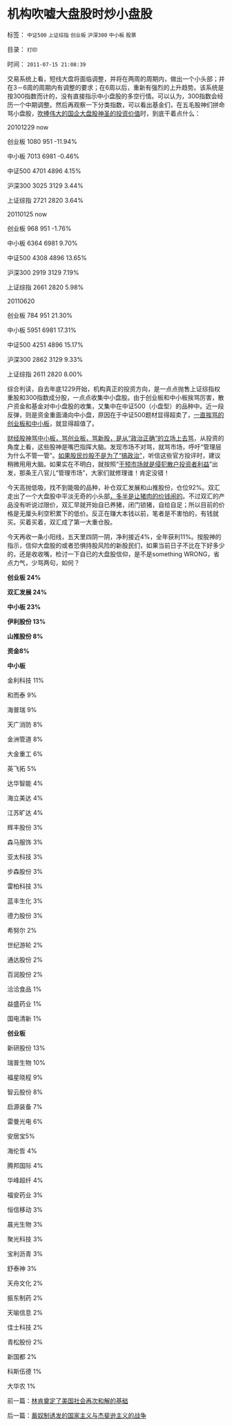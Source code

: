 # 机构吹嘘大盘股时炒小盘股

标签： `中证500` `上证综指` `创业板` `沪深300` `中小板` `股票` 

目录： `打印`

时间： `2011-07-15 21:08:39`

交易系统上看，短线大盘将面临调整，并将在两周的周期内，做出一个小头部；并在3－6周的周期内有调整的要求；在6周以后，重新有强烈的上升趋势。该系统是按300指数而计的，没有直接指示中小盘股的多空行情。可以认为，300指数会经历一个中期调整。然后再观察一下分类指数，可以看出基金们，在五毛股神们拼命骂小盘股，[吹捧伟大的国企大盘股神圣的投资价值](../../../2011/4/7/银行地产和ST的逆反投资.md)时，到底干着点什么：

20101229 now

创业板 1080 951 -11.94%

中小板 7013 6981 -0.46%

中证500 4701 4896 4.15%

沪深300 3025 3129 3.44%

上证综指 2721 2820 3.64%

20110125 now

创业板 968 951 -1.76%

中小板 6364 6981 9.70%

中证500 4308 4896 13.65%

沪深300 2919 3129 7.19%

上证综指 2661 2820 5.98%

20110620

创业板 784 951 21.30%

中小板 5951 6981 17.31%

中证500 4251 4896 15.17%

沪深300 2862 3129 9.33%

上证综指 2611 2820 8.00%

综合判读，自去年底1229开始，机构真正的投资方向，是一点点抛售上证综指权重股和300指数成分股，一点点收集中小盘股。由于创业板和中小板挨骂厉害，散户资金和基金对中小盘股的收集，又集中在中证500（小盘型）的品种中。近一段反弹，则是资金重面涌向中小盘，原因在于中证500题材显得超卖了，[一直挨骂的创业板和中小板](../../../2011/6/20/管理层应反思为“A股机构化”而妖魔化散户.md)，就显得超值了。

[财经股神骂中小板，骂创业板，骂新股，是从“政治正确”的立场上去骂](../../../2010/7/1/股评家骂散户，骂市场经济，骂创业板，骂买卖自愿.md)，从投资的角度上看，这些股神是嘴巴指挥大脑。发现市场不对骂，就骂市场，呼吁“管理层为什么不管一管”。[如果股民炒股不是为了“搞政治”](../../../2011/6/29/忠告五毛型股民不要拉皮条.md)，听信这些官方投评时，建议稍微用用大脑。如果实在不明白，就按照“[干预市场就是侵犯散户投资者利益](../../../2011/6/30/学点经济学不能帮你发大财.md)”出发，那条王八官儿“管理市场”，大家们就修理谁！肯定没错！

今天高抛低吸，找不到能吸的品种，补仓双汇发展和山推股份，仓位92%。双汇走出了一个大盘股中平淡无奇的小头部[，多半是让猪肉的价钱闹的](../../../2011/7/14/猪肉涨得太晚了；股市涨得太少了；.md)。不过双汇的产品没有听说过限价，双汇早就开始自已养猪，闭门锁猪，自给自足；所以目前的价格是无厘头利空积累下的低价。反正在赚大本钱以前，笔者是不害怕的，有钱就买。买着买着，双汇成了第一大重仓股。

今天再收一条小阳线，五天里四阴一阴，净利接近4%，全年获利11%。按股神的指示，信仰大盘股的或者恐惧持股风险的新股民们，如果当前日子不比在下好多少的，还是收收嘴，检讨一下自已的大盘股信仰，是不是something WRONG，省点力气，少骂两句，如何？

**创业板 24%**

**双汇发展 24%**

**中小板 23%**

**伊利股份 13%**

**山推股份 8%**

**资金8%**

**中小板**

金利科技 11%

和而泰 9%

海普瑞 9%

天广消防 8%

金洲管道 8%

大金重工 6%

英飞拓 5%

达华智能 4%

海立美达 4%

江苏旷达 4%

辉丰股份 3%

森马服饰 3%

亚太科技 3%

步森股份 3%

雷柏科技 3%

蓝丰生化 3%

德力股份 3%

希努尔 2%

世纪游轮 2%

通达股份 2%

百润股份 2%

洽洽食品 1%

益盛药业 1%

国电清新 1%

**创业板**

新研股份 13%

瑞普生物 10%

福星晓程 9%

智云股份 8%

启源装备 7%

雷曼光电 6%

安居宝5%

海伦哲 4%

腾邦国际 4%

华峰超纤 4%

福安药业 3%

恒信移动 3%

晨光生物 3%

聚光科技 3%

宝利沥青 3%

舒泰神 3%

天舟文化 2%

振东制药 2%

天喻信息 2%

佳士科技 2%

青松股份 2%

新国都 2%

科斯伍德 1%

大华农 1%



前一篇：[林肯奠定了美国社会再次和解的基础](../../../2011/7/14/林肯奠定了美国社会再次和解的基础.md)

后一篇：[蓄奴制诱发的国家主义与杰斐逊主义的战争](../../../2011/7/15/蓄奴制诱发的国家主义与杰斐逊主义的战争.md)